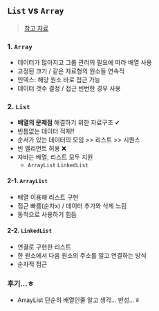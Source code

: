 ## `List` vs `Array`
> [참고 자료](https://jy-tblog.tistory.com/38)


### 1. `Array`
- 데이터가 많아지고 그룹 관리의 필요에 따라 배열 사용
- 고정된 크기 / 같은 자료형의 원소들 연속적 
- 인덱스: 해당 원소 바로 접근 가능
- 데이터 갯수 결정 / 접근 빈번한 경우 사용

### 2. `List`
- __배열의 문제점__ 해결하기 위한 자료구조 ✔
- 빈틈없는 데이터 적재!!
- 순서가 있는 데이터의 모임 >> 리스트 >> 시퀀스
- 빈 엘리먼트 허용 ❌
- 자바는 배열, 리스트 모두 지원
  - `ArrayList` `LinkedList`

#### 2-1. `ArrayList`
- 배열 이용해 리스트 구현
- 접근 빠름(순차x) / 데이터 추가와 삭제 느림
- 동적으로 사용하기 힘듬

#### 2-2. `LinkedList`
- 연결로 구현한 리스트
- 한 원소에서 다음 원소의 주소를 알고 연결하는 방식
- 순차적 접근

### 후기...ㅎ
- ArrayList 단순히 배열인줄 알고 생각... 반성...ㅎ

